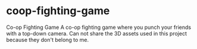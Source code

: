 # coop-fighting-game
Co-op Fighting Game A co-op fighting game where you punch your friends with a top-down camera.  Can not share the 3D assets used in this project because they don't belong to me.
